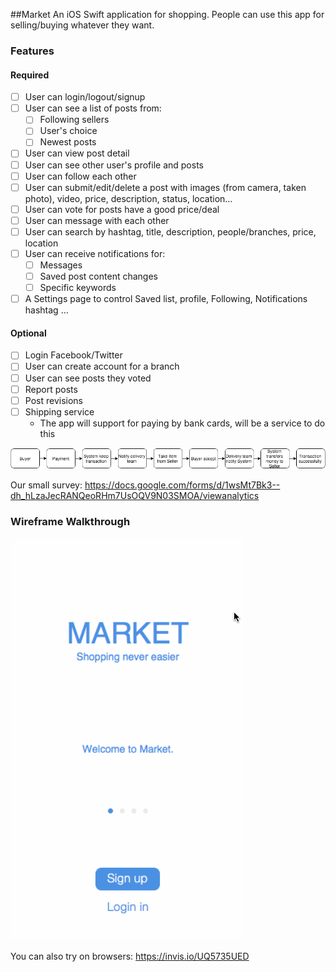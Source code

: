 ##Market
An iOS Swift application for shopping. People can use this app for selling/buying whatever they want.

### Features

#### Required
- [ ] User can login/logout/signup
- [ ] User can see a list of posts from:
    - [ ] Following sellers
    - [ ] User's choice
    - [ ] Newest posts
- [ ] User can view post detail
- [ ] User can see other user's profile and posts
- [ ] User can follow each other
- [ ] User can submit/edit/delete a post with images (from camera, taken photo), video, price, description, status, location...
- [ ] User can vote for posts have a good price/deal
- [ ] User can message with each other
- [ ] User can search by hashtag, title, description, people/branches, price, location
- [ ] User can receive notifications for: 
    - [ ] Messages
    - [ ] Saved post content changes
    - [ ] Specific keywords
- [ ] A Settings page to control Saved list, profile, Following, Notifications hashtag …
    
#### Optional
- [ ] Login Facebook/Twitter
- [ ] User can create account for a branch
- [ ] User can see posts they voted
- [ ] Report posts
- [ ] Post revisions
- [ ] Shipping service
    - The app will support for paying by bank cards, will be a service to do this
    
![alt text](ShippingService.png "Shipping service")

Our small survey:
https://docs.google.com/forms/d/1wsMt7Bk3--dh_hLzaJecRANQeoRHm7UsOQV9N03SMOA/viewanalytics

### Wireframe Walkthrough
![Video Walkthrough](market.gif)

You can also try on browsers: https://invis.io/UQ5735UED
